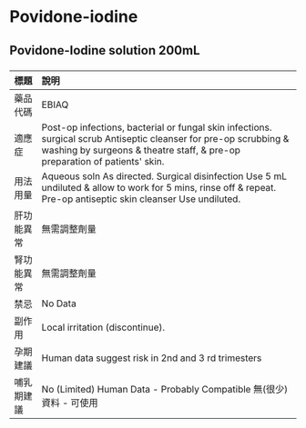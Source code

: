 # Povidone-iodine

## Povidone-Iodine solution 200mL

##### 

| 標題       | 說明                                                                                                                                                                                            |
|:-----------|:------------------------------------------------------------------------------------------------------------------------------------------------------------------------------------------------|
| 藥品代碼   | EBIAQ                                                                                                                                                                                           |
| 適應症     | Post-op infections, bacterial or fungal skin infections. surgical scrub Antiseptic cleanser for pre-op scrubbing & washing by surgeons & theatre staff, & pre-op preparation of patients' skin. |
| 用法用量   | Aqueous soln As directed. Surgical disinfection Use 5 mL undiluted & allow to work for 5 mins, rinse off & repeat. Pre-op antiseptic skin cleanser Use undiluted.                               |
| 肝功能異常 | 無需調整劑量                                                                                                                                                                                    |
| 腎功能異常 | 無需調整劑量                                                                                                                                                                                    |
| 禁忌       | No Data                                                                                                                                                                                         |
| 副作用     | Local irritation (discontinue).                                                                                                                                                                 |
| 孕期建議   | Human data suggest risk in 2nd and 3 rd trimesters                                                                                                                                              |
| 哺乳期建議 | No (Limited) Human Data - Probably Compatible 無(很少)資料 - 可使用                                                                                                                             |

